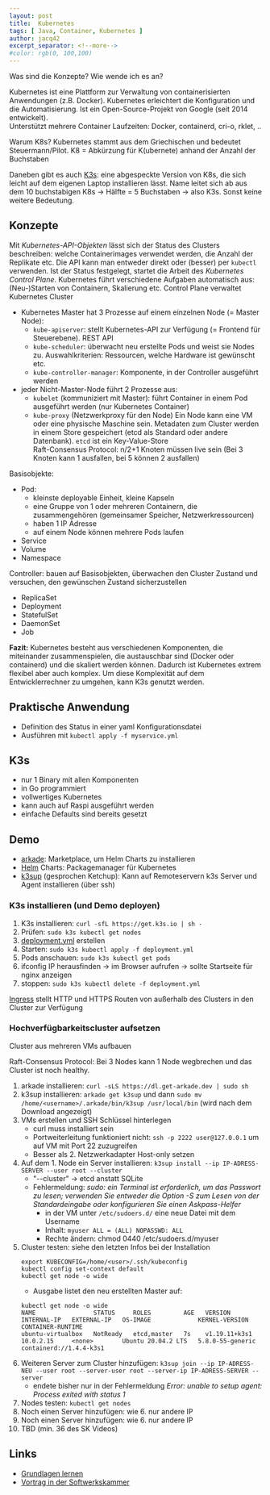 ```yaml
---
layout: post
title:  Kubernetes
tags: [ Java, Container, Kubernetes ]
author: jacq42
excerpt_separator: <!--more-->
#color: rgb(0, 100,100)
---
```


Was sind die Konzepte? Wie wende ich es an?

<!--more-->

Kubernetes ist eine Plattform zur Verwaltung von containerisierten Anwendungen (z.B. Docker). Kubernetes erleichtert die Konfiguration und die Automatisierung. Ist ein Open-Source-Projekt von Google (seit 2014 entwickelt).\
Unterstützt mehrere Container Laufzeiten: Docker, containerd, cri-o, rklet, ..

Warum K8s? Kubernetes stammt aus dem Griechischen und bedeutet Steuermann/Pilot. K8 = Abkürzung für K(ubernete) anhand der Anzahl der Buchstaben

Daneben gibt es auch [K3s](https://k3s.io/): eine abgespeckte Version von K8s, die sich leicht auf dem eigenen Laptop installieren lässt. Name leitet sich ab aus dem 10 buchstabigen K8s -> Hälfte = 5 Buchstaben -> also K3s. Sonst keine weitere Bedeutung.

## Konzepte

Mit _Kubernetes-API-Objekten_ lässt sich der Status des Clusters beschreiben: welche Containerimages verwendet werden, die Anzahl der Replikate etc. Die API kann man entweder direkt oder (besser) per `kubectl` verwenden. Ist der Status festgelegt, startet die Arbeit des _Kubernetes Control Plane_. Kubernetes führt verschiedene Aufgaben automatisch aus: (Neu-)Starten von Containern, Skalierung etc. Control Plane verwaltet Kubernetes Cluster
* Kubernetes Master hat 3 Prozesse auf einem einzelnen Node (= Master Node): 
    * `kube-apiserver`: stellt Kubernetes-API zur Verfügung (= Frontend für Steuerebene). REST API
    * `kube-scheduler`: überwacht neu erstellte Pods und weist sie Nodes zu. Auswahlkriterien: Ressourcen, welche Hardware ist gewünscht etc.
    * `kube-controller-manager`: Komponente, in der Controller ausgeführt werden
* jeder Nicht-Master-Node führt 2 Prozesse aus: 
    * `kubelet` (kommuniziert mit Master): führt Container in einem Pod ausgeführt werden (nur Kubernetes Container)
    * `kube-proxy` (Netzwerkproxy für den Node)
Ein Node kann eine VM oder eine physische Maschine sein.
Metadaten zum Cluster werden in einem Store gespeichert (etcd als Standard oder andere Datenbank). `etcd` ist ein Key-Value-Store\
Raft-Consensus Protocol: n/2+1 Knoten müssen live sein (Bei 3 Knoten kann 1 ausfallen, bei 5 können 2 ausfallen)

Basisobjekte:
* Pod: 
    * kleinste deployable Einheit, kleine Kapseln
    * eine Gruppe von 1 oder mehreren Containern, die zusammengehören (gemeinsamer Speicher, Netzwerkressourcen)
    * haben 1 IP Adresse
    * auf einem Node können mehrere Pods laufen
* Service
* Volume
* Namespace

Controller: bauen auf Basisobjekten, überwachen den Cluster Zustand und versuchen, den gewünschen Zustand sicherzustellen
* ReplicaSet
* Deployment
* StatefulSet
* DaemonSet
* Job

**Fazit:** Kubernetes besteht aus verschiedenen Komponenten, die miteinander zusammenspielen, die austauschbar sind (Docker oder containerd) und die skaliert werden können. Dadurch ist Kubernetes extrem flexibel aber auch komplex. Um diese Komplexität auf dem Entwicklerrechner zu umgehen, kann K3s genutzt werden.

## Praktische Anwendung

* Definition des Status in einer yaml Konfigurationsdatei
* Ausführen mit `kubectl apply -f myservice.yml`

## K3s

* nur 1 Binary mit allen Komponenten
* in Go programmiert
* vollwertiges Kubernetes
* kann auch auf Raspi ausgeführt werden
* einfache Defaults sind bereits gesetzt

## Demo

* [arkade](https://github.com/alexellis/arkade): Marketplace, um Helm Charts zu installieren
* [Helm](https://helm.sh/) Charts: Packagemanager für Kubernetes
* [k3sup](https://github.com/alexellis/k3sup) (gesprochen Ketchup): Kann auf Remoteservern k3s Server und Agent installieren (über ssh)

### K3s installieren (und Demo deployen)

1. K3s installieren: `curl -sfL https://get.k3s.io | sh -`
2. Prüfen: `sudo k3s kubectl get nodes`
3. [deployment.yml](/assets/data/deployment.yml) erstellen
4. Starten: `sudo k3s kubectl apply -f deployment.yml`
5. Pods anschauen: `sudo k3s kubectl get pods`
6. ifconfig IP herausfinden -> im Browser aufrufen -> sollte Startseite für nginx anzeigen
7. stoppen: `sudo k3s kubectl delete -f deployment.yml`

[Ingress](https://kubernetes.io/docs/concepts/services-networking/ingress/) stellt HTTP und HTTPS Routen von außerhalb des Clusters in den Cluster zur Verfügung

### Hochverfügbarkeitscluster aufsetzen

Cluster aus mehreren VMs aufbauen

Raft-Consensus Protocol: Bei 3 Nodes kann 1 Node wegbrechen und das Cluster ist noch healthy.

1. arkade installieren: `curl -sLS https://dl.get-arkade.dev | sudo sh`
2. k3sup installieren: `arkade get k3sup` und dann `sudo mv /home/<username>/.arkade/bin/k3sup /usr/local/bin` (wird nach dem Download angezeigt)
3. VMs erstellen und SSH Schlüssel hinterlegen
	* curl muss installiert sein
	* Portweiterleitung funktioniert nicht: `ssh -p 2222 user@127.0.0.1` um auf VM mit Port 22 zuzugreifen
	* Besser als 2. Netzwerkadapter Host-only setzen
4. Auf dem 1. Node ein Server installieren: `k3sup install --ip IP-ADRESS-SERVER --user root --cluster`
	* "--cluster" -> etcd anstatt SQLite
	* Fehlermeldung: _sudo: ein Terminal ist erforderlich, um das Passwort zu lesen; verwenden Sie entweder die Option -S zum Lesen von der Standardeingabe oder konfigurieren Sie einen Askpass-Helfer_
		* in der VM unter `/etc/sudoers.d/` eine neue Datei mit dem Username
		* Inhalt: `myuser ALL = (ALL) NOPASSWD: ALL`
		* Rechte ändern: chmod 0440 /etc/sudoers.d/myuser
5. Cluster testen: siehe den letzten Infos bei der Installation
    ``` 
    export KUBECONFIG=/home/<user>/.ssh/kubeconfig
    kubectl config set-context default
    kubectl get node -o wide
    ```
    * Ausgabe listet den neu erstellten Master auf:
    ```
    kubectl get node -o wide
	NAME                STATUS     ROLES         AGE   VERSION         INTERNAL-IP   EXTERNAL-IP   OS-IMAGE             KERNEL-VERSION     CONTAINER-RUNTIME
	ubuntu-virtualbox   NotReady   etcd,master   7s    v1.19.11+k3s1   10.0.2.15     <none>        Ubuntu 20.04.2 LTS   5.8.0-55-generic   containerd://1.4.4-k3s1
    ```
6. Weiteren Server zum Cluster hinzufügen: `k3sup join --ip IP-ADRESS-NEU --user root --server-user root --server-ip IP-ADRESS-SERVER --server`
	* endete bisher nur in der Fehlermeldung _Error: unable to setup agent: Process exited with status 1_
7. Nodes testen: `kubectl get nodes`
8. Noch einen Server hinzufügen: wie 6. nur andere IP
9. Noch einen Server hinzufügen: wie 6. nur andere IP
10. TBD (min. 36 des SK Videos)

## Links

* [Grundlagen lernen](https://kubernetes.io/de/docs/tutorials/kubernetes-basics/)
* [Vortrag in der Softwerkskammer](https://www.youtube.com/watch?v=545w9d_Kb5U)